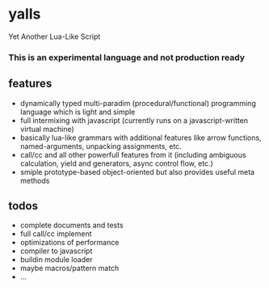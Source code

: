 # yalls
Yet Another Lua-Like Script

### This is an experimental language and not production ready

## features
* dynamically typed multi-paradim (procedural/functional) programming language which is light and simple
* full intermixing with javascript (currently runs on a javascript-written virtual machine)
* basically lua-like grammars with additional features like arrow functions, named-arguments, unpacking assignments, etc.
* call/cc and all other powerfull features from it (including ambiguous calculation, yield and generators, async control flow, etc.)
* smiple prototype-based object-oriented but also provides useful meta methods

## todos
* complete documents and tests
* full call/cc implement
* optimizations of performance
* compiler to javascript
* buildin module loader
* maybe macros/pattern match
* ...
